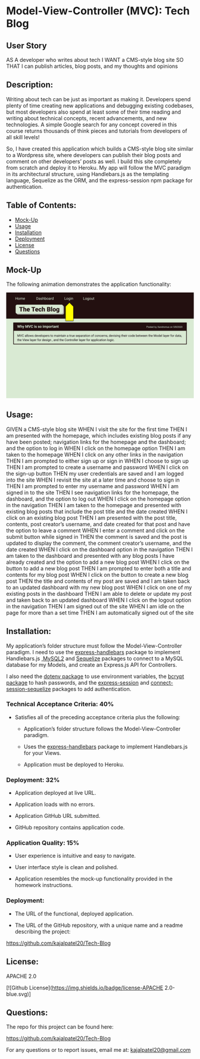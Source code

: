 # Model-View-Controller (MVC): Tech Blog

## User Story

AS A developer who writes about tech
I WANT a CMS-style blog site
SO THAT I can publish articles, blog posts, and my thoughts and opinions


 ## Description: 

Writing about tech can be just as important as making it. Developers spend plenty of time creating new applications and debugging existing codebases, but most developers also spend at least some of their time reading and writing about technical concepts, recent advancements, and new technologies. A simple Google search for any concept covered in this course returns thousands of think pieces and tutorials from developers of all skill levels!

So, I have created this application which builds a CMS-style blog site similar to a Wordpress site, where developers can publish their blog posts and comment on other developers’ posts as well. I build this site completely from scratch and deploy it to Heroku. My app will follow the MVC paradigm in its architectural structure, using Handlebars.js as the templating language, Sequelize as the ORM, and the express-session npm package for authentication.

## Table of Contents:

* [Mock-Up](Mock-Up)
* [Usage](#usage)
* [Installation](#installation)
* [Deployment](deployment)
* [License](#license)
* [Questions](questions)

## Mock-Up

The following animation demonstrates the application functionality:

![Animation cycles through signing into the app, clicking on buttons, and updating blog posts.](./Assets/14-mvc-homework-demo-01.gif) 


## Usage:

GIVEN a CMS-style blog site
WHEN I visit the site for the first time
THEN I am presented with the homepage, which includes existing blog posts if any have been posted; navigation links for the homepage and the dashboard; and the option to log in
WHEN I click on the homepage option
THEN I am taken to the homepage
WHEN I click on any other links in the navigation
THEN I am prompted to either sign up or sign in
WHEN I choose to sign up
THEN I am prompted to create a username and password
WHEN I click on the sign-up button
THEN my user credentials are saved and I am logged into the site
WHEN I revisit the site at a later time and choose to sign in
THEN I am prompted to enter my username and password
WHEN I am signed in to the site
THEN I see navigation links for the homepage, the dashboard, and the option to log out
WHEN I click on the homepage option in the navigation
THEN I am taken to the homepage and presented with existing blog posts that include the post title and the date created
WHEN I click on an existing blog post
THEN I am presented with the post title, contents, post creator’s username, and date created for that post and have the option to leave a comment
WHEN I enter a comment and click on the submit button while signed in
THEN the comment is saved and the post is updated to display the comment, the comment creator’s username, and the date created
WHEN I click on the dashboard option in the navigation
THEN I am taken to the dashboard and presented with any blog posts I have already created and the option to add a new blog post
WHEN I click on the button to add a new blog post
THEN I am prompted to enter both a title and contents for my blog post
WHEN I click on the button to create a new blog post
THEN the title and contents of my post are saved and I am taken back to an updated dashboard with my new blog post
WHEN I click on one of my existing posts in the dashboard
THEN I am able to delete or update my post and taken back to an updated dashboard
WHEN I click on the logout option in the navigation
THEN I am signed out of the site
WHEN I am idle on the page for more than a set time
THEN I am automatically signed out of the site 

## Installation:

My application’s folder structure must follow the Model-View-Controller paradigm. I need to use the [express-handlebars](https://www.npmjs.com/package/express-handlebars) package to implement Handlebars.js ,[MySQL2](https://www.npmjs.com/package/mysql2) and [Sequelize](https://www.npmjs.com/package/sequelize) packages to connect to a MySQL database for my Models, and create an Express.js API for Controllers.

I also need the [dotenv package](https://www.npmjs.com/package/dotenv) to use environment variables, the [bcrypt package](https://www.npmjs.com/package/bcrypt) to hash passwords, and the [express-session](https://www.npmjs.com/package/express-session) and [connect-session-sequelize](https://www.npmjs.com/package/connect-session-sequelize) packages to add authentication.


### Technical Acceptance Criteria: 40%

* Satisfies all of the preceding acceptance criteria plus the following:

    * Application’s folder structure follows the Model-View-Controller paradigm.

    * Uses the [express-handlebars](https://www.npmjs.com/package/express-handlebars) package to implement Handlebars.js for your Views.

    * Application must be deployed to Heroku.

### Deployment: 32%

* Application deployed at live URL.

* Application loads with no errors.

* Application GitHub URL submitted.

* GitHub repository contains application code.

### Application Quality: 15%

* User experience is intuitive and easy to navigate.

* User interface style is clean and polished.

* Application resembles the mock-up functionality provided in the homework instructions.

 ### Deployment: 


* The URL of the functional, deployed application.



* The URL of the GitHub repository, with a unique name and a readme describing the project: 

https://github.com/kajalpatel20/Tech-Blog


## License:
 APACHE 2.0

  [![Github License](https://img.shields.io/badge/license-APACHE 2.0-blue.svg)]
## Questions:

The repo for this project can be found here: 

https://github.com/kajalpatel20/Tech-Blog

For any questions or to report issues, email me at: kajalpatel20@gmail.com
